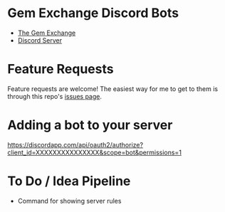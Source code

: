 # Gem Exchange Discord Bots

- [The Gem Exchange](http://thegemexchange.net/)
- [Discord Server](https://discord.gg/7QqTw83)

# Feature Requests

Feature requests are welcome! The easiest way for me to get to them is through this repo's [issues page](https://github.com/juan0tron/gem-exchange-bot/issues).

# Adding a bot to your server

https://discordapp.com/api/oauth2/authorize?client_id=XXXXXXXXXXXXXXX&scope=bot&permissions=1

# To Do / Idea Pipeline

- Command for showing server rules
